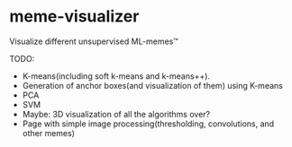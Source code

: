 # meme-visualizer
Visualize different unsupervised ML-memes™

TODO:
* K-means(including soft k-means and k-means++).
* Generation of anchor boxes(and visualization of them) using K-means
* PCA
* SVM
* Maybe: 3D visualization of all the algorithms over?
* Page with simple image processing(thresholding, convolutions, and other memes)
